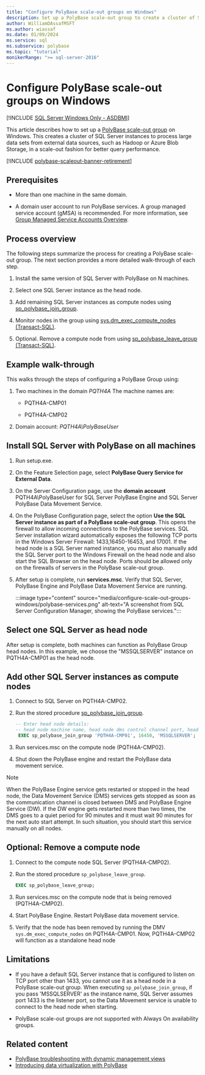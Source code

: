 ```yaml
---
title: "Configure PolyBase scale-out groups on Windows"
description: Set up a PolyBase scale-out group to create a cluster of SQL Server instances. This improves query performance for large data sets from external sources.
author: WilliamDAssafMSFT
ms.author: wiassaf
ms.date: 01/09/2024
ms.service: sql
ms.subservice: polybase
ms.topic: "tutorial"
monikerRange: ">= sql-server-2016"
---
```

# Configure PolyBase scale-out groups on Windows

[!INCLUDE [SQL Server Windows Only - ASDBMI](../../includes/applies-to-version/sql-windows-only-asdbmi.md)]

This article describes how to set up a [PolyBase scale-out group](polybase-scale-out-groups.md) on Windows. This creates a cluster of SQL Server instances to process large data sets from external data sources, such as Hadoop or Azure Blob Storage, in a scale-out fashion for better query performance.

[!INCLUDE [polybase-scaleout-banner-retirement](../../includes/polybase-scaleout-banner-retirement.md)]

## Prerequisites
  
- More than one machine in the same domain.  
  
- A domain user account to run PolyBase services. A group managed service account (gMSA) is recommended. For more information, see [Group Managed Service Accounts Overview](/windows-server/security/group-managed-service-accounts/group-managed-service-accounts-overview).
  
## Process overview

The following steps summarize the process for creating a PolyBase scale-out group. The next section provides a more detailed walk-through of each step.
  
1. Install the same version of SQL Server with PolyBase on N machines.
  
1. Select one SQL Server instance as the head node. 
  
1. Add remaining SQL Server instances as compute nodes using [sp_polybase_join_group](../../relational-databases/system-stored-procedures/polybase-stored-procedures-sp-polybase-join-group.md).

1. Monitor nodes in the group using [sys.dm_exec_compute_nodes (Transact-SQL)](../../relational-databases/system-dynamic-management-views/sys-dm-exec-compute-nodes-transact-sql.md).

1. Optional. Remove a compute node from  using [sp_polybase_leave_group (Transact-SQL)](../../relational-databases/system-stored-procedures/polybase-stored-procedures-sp-polybase-leave-group.md).

## Example walk-through

This walks through the steps of configuring a PolyBase Group using:  
  
1. Two machines in the domain *PQTH4A* The machine names are:  
  
   - PQTH4A-CMP01  
  
   - PQTH4A-CMP02  
  
1. Domain account: *PQTH4A\PolyBaseUser*

## Install SQL Server with PolyBase on all machines

1. Run setup.exe.
  
1. On the Feature Selection page, select **PolyBase Query Service for External Data**.
  
1. On the Server Configuration page, use the **domain account** PQTH4A\PolyBaseUser for SQL Server PolyBase Engine and SQL Server PolyBase Data Movement Service.
  
1. On the PolyBase Configuration page, select the option **Use the SQL Server instance as part of a PolyBase scale-out group**. This opens the firewall to allow incoming connections to the PolyBase services. SQL Server installation wizard automatically exposes the following TCP ports in the Windows Server Firewall: 1433,16450-16453, and 17001. If the head node is a SQL Server named instance, you must also manually add the SQL Server port to the Windows Firewall on the head node and also start the SQL Browser on the head node. Ports should be allowed only on the firewalls of servers in the PolyBase scale-out group.
  
1. After setup is complete, run **services.msc**. Verify that SQL Server, PolyBase Engine and PolyBase Data Movement Service are running.
  
   :::image type="content" source="media/configure-scale-out-groups-windows/polybase-services.png" alt-text="A screenshot from SQL Server Configuration Manager, showing the PolyBase services.":::
  
## Select one SQL Server as head node
  
After setup is complete, both machines can function as PolyBase Group head nodes. In this example, we choose the "MSSQLSERVER" instance on PQTH4A-CMP01 as the head node.
  
## Add other SQL Server instances as compute nodes
  
1. Connect to SQL Server on PQTH4A-CMP02.
  
1. Run the stored procedure [sp_polybase_join_group](../../relational-databases/system-stored-procedures/polybase-stored-procedures-sp-polybase-join-group.md).

   ```sql
   -- Enter head node details:
   -- head node machine name, head node dms control channel port, head node sql server name  
    EXEC sp_polybase_join_group 'PQTH4A-CMP01', 16450, 'MSSQLSERVER';
   ```  

1. Run services.msc on the compute node (PQTH4A-CMP02).
  
1. Shut down the PolyBase engine and restart the PolyBase data movement service.

> [!NOTE] 
> When the PolyBase Engine service gets restarted or stopped in the head node, the Data Movement Service (DMS) services gets stopped as soon as the communication channel is closed between DMS and PolyBase Engine Service (DW). If the DW engine gets restarted more than two times, the DMS goes to a quiet period for 90 minutes and it must wait 90 minutes for the next auto start attempt. In such situation, you should start this service manually on all nodes.

## Optional: Remove a compute node
  
1. Connect to the compute node SQL Server (PQTH4A-CMP02).
  
1. Run the stored procedure `sp_polybase_leave_group`.
  
    ```sql  
    EXEC sp_polybase_leave_group;  
    ```  
  
1. Run services.msc on the compute node that is being removed (PQTH4A-CMP02).
  
1. Start PolyBase Engine. Restart PolyBase data movement service.
  
1. Verify that the node has been removed by running the DMV `sys.dm_exec_compute_nodes` on PQTH4A-CMP01. Now, PQTH4A-CMP02 will function as a standalone head node  

## Limitations

- If you have a default SQL Server instance that is configured to listen on TCP port other than 1433, you cannot use it as a head node in a PolyBase scale-out group. When executing `sp_polybase_join_group`, if you pass 'MSSQLSERVER' as the instance name, SQL Server assumes port 1433 is the listener port, so the Data Movement service is unable to connect to the head node when starting.

- PolyBase scale-out groups are not supported with Always On availability groups.

## Related content

- [PolyBase troubleshooting with dynamic management views](/previous-versions/sql/sql-server-2016/mt146389(v=sql.130))
- [Introducing data virtualization with PolyBase](polybase-guide.md)

